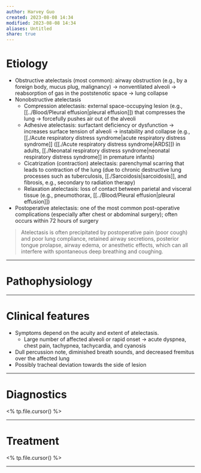 ```yaml
---
author: Harvey Guo
created: 2023-08-08 14:34
modified: 2023-08-08 14:34
aliases: Untitled
share: true
---
```


# Etiology
- Obstructive atelectasis (most common): airway obstruction (e.g., by a foreign body, mucus plug, malignancy) → nonventilated alveoli → reabsorption of gas in the poststenotic space → lung collapse 
- Nonobstructive atelectasis
	- Compression atelectasis: external space-occupying lesion (e.g., [[../Blood/Pleural effusion|pleural effusion]]) that compresses the lung → forcefully pushes air out of the alveoli
	- Adhesive atelectasis: surfactant deficiency or dysfunction → increases surface tension of alveoli → instability and collapse (e.g., [[./Acute respiratory distress syndrome|acute respiratory distress syndrome]] ([[./Acute respiratory distress syndrome|ARDS]]) in adults, [[./Neonatal respiratory distress syndrome|neonatal respiratory distress syndrome]] in premature infants)
	- Cicatrization (contraction) atelectasis: parenchymal scarring that leads to contraction of the lung (due to chronic destructive lung processes such as tuberculosis, [[./Sarcoidosis|sarcoidosis]], and fibrosis, e.g., secondary to radiation therapy)
	- Relaxation atelectasis: loss of contact between parietal and visceral tissue (e.g., pneumothorax, [[../Blood/Pleural effusion|pleural effusion]])
 - Postoperative atelectasis: one of the most common post-operative complications (especially after chest or abdominal surgery); often occurs within 72 hours of surgery
 >Atelectasis is often precipitated by postoperative pain (poor cough) and poor lung compliance, retained airway secretions, posterior tongue prolapse, airway edema, or anesthetic effects, which can all interfere with spontaneous deep breathing and coughing.



---
# Pathophysiology


---
# Clinical features
- Symptoms depend on the acuity and extent of atelectasis.
	- Large number of affected alveoli or rapid onset → acute dyspnea, chest pain, tachypnea, tachycardia, and cyanosis
- Dull percussion note, diminished breath sounds, and decreased fremitus over the affected lung
- Possibly tracheal deviation towards the side of lesion

---
# Diagnostics
<% tp.file.cursor() %>

---
# Treatment
<% tp.file.cursor() %>

---
